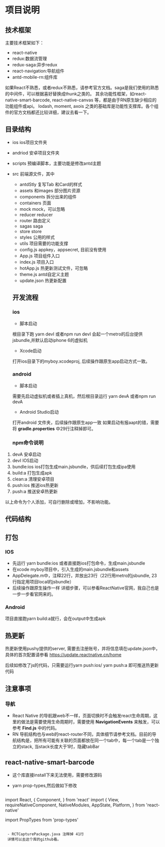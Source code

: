 # 项目说明

## 技术框架

主要技术框架如下：
- react-native
- redux:数据流管理
- redux-saga:异步redux
- react-navigation:导航组件
- antd-mobile-rn:组件库

如果React不熟悉，或者redux不熟悉，请参考官方文档。saga是我们使用的熟悉的中间件，可以根据喜好替换成thunk之类的。
其余功能性框架，如react-native-smart-barcode, react-native-canvas 等，都是由于RN原生缺少相应的功能组件或api。
lodash, moment, axois 之类的基础库是功能性支撑库。各个组件的官方文档都还比较详细，建议去看一下。


## 目录结构
- ios ios项目文件夹
- andriod 安卓项目文件夹
- scripts 预编译脚本，主要功能是修改antd主题
- src 前端源文件，其中
  - antdStly 复写Tab 和Card的样式
  - assets 和images 部分图片资源
  - components 拆分出来的组件
  - containers 页面
  - mock mock，可以忽略
  - reducer reducer
  - router 路由定义
  - sagas saga
  - store store
  - styles 公用的样式
  - utils 项目需要的功能支撑
  - config.js appkey，appsecret, 目前没有使用
  - App.js 项目组件入口
  - index.js 项目入口
  - hotApp.js 热更新测试文件，可忽略
  - theme.js antd自定义主题
  - update.json 热更新配置

  ## 开发流程

  ### ios

  - 脚本启动

  根目录下跑 yarn devI 或者npm run devI 会起一个metro的后台提供jsbundle,并默认启动iphone 6的虚拟机

  - Xcode启动

  打开ios目录下的myboy.xcodeproj, 后续操作跟原生app启动方式一致。

  ### android

  - 脚本启动

  需要先启动虚拟机或者插上真机，然后根目录运行 yarn devA 或者npm run devA

  - Android Studio启动

  打开android 文件夹，后续操作跟原生app一致 如果启动有报aapt的错，需要将 **gradle.properties** 中29行注释掉即可。


  ### npm命令说明

 1. devA 安卓启动
 2. devI IOS启动
 3. bundle:ios ios打包生成main.jsbundle，供后续打包生成ipa使用
 4. build:a 打包生成apk
 5. clean:a 清理安卓项目
 6. push:ios 推送ios热更新
 7. push:a 推送安卓热更新

 以上命令为个人添加，可自行删除或增加，不影响功能。

 ## 代码结构
 


 ## 打包

 ### IOS
 - 先运行 yarn bundle:ios 或者直接跑ios打包命令，生成main.jsbundle
 - 在xcode myboy项目中，引入生成的main.jsbundle和assets
 - AppDelegate.m中，注释22行，并放出23行（22行用metro的jsbundle, 23行指定用项目local的jsbundle）
 - 后续操作跟原生操作一样
 详细步骤，可以参看ReactNative官网，我自己也是一步一步看官网来的。

 ### Android
 项目直接跑yarn build:a就行，会在output中生成apk

 ## 热更新

 热更新使用pushy提供的server, 需要去注册账号，并将信息填在update.json中，具体的首次配置请参看
 https://update.reactnative.cn/home

 后续如修改了js的代码，只需要运行yarn push:ios/ yarn push:a 即可推送热更新代码

 ## 注意事项

 ### 导航
 - React Native 的导航跟web不一样，页面切换时不会触发react生命周期，这里的做法是需要使用生命周期时，需要使用 **NavigationEvents** 来触发，可以参考 **Find.js** 中的代码。
 - RN 导航结构也与web的react-router不同，具体细节请参考文档。目前的导航结构是，把所有可能有关联的页面都放在同一个tab中，每一个tab是一个独立的stack, 当stack长度大于1时，隐藏tabBar

 ## react-native-smart-barcode
 - 这个库直接install下来无法使用，需要修改源码
 - yarn prop-types,然后做如下修改

    ```javascript
import React, {
    Component,
} from 'react'
import {
    View,
    requireNativeComponent,
    NativeModules,
    AppState,
    Platform,
} from 'react-native'

import PropTypes from 'prop-types'
```

 - RCTCapturePackage.java 注释掉 41行
 详情可以去这个库的github看。

 
  

 


     
